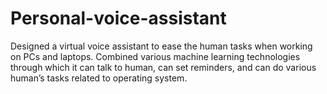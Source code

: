 # Personal-voice-assistant
Designed a virtual voice assistant to ease the human tasks when working on PCs and laptops. Combined various machine learning technologies through which it can talk to human, can set reminders, and can do various human’s tasks related to operating system.
